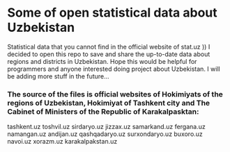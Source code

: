 # Some of open statistical data about Uzbekistan
Statistical data that you cannot find in the official website of stat.uz ))
I decided to open this repo to save and share the up-to-date data about regions and districts in Uzbekistan.
Hope this would be helpful for programmers and anyone interested doing project about Uzbekistan.
I will be adding more stuff in the future...

### The source of the files is official websites of Hokimiyats of the regions of Uzbekistan, Hokimiyat of Tashkent city and The Cabinet of Ministers of the Republic of Karakalpasktan:
tashkent.uz
toshvil.uz
sirdaryo.uz
jizzax.uz
samarkand.uz
fergana.uz
namangan.uz
andijan.uz
qashqadaryo.uz
surxondaryo.uz
buxoro.uz
navoi.uz
xorazm.uz
karakalpakstan.uz
